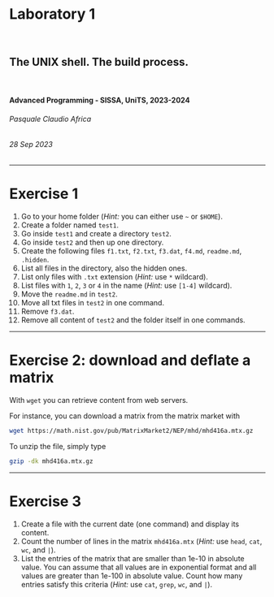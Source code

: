 <!--
title: Laboratory 1

_class: titlepage

paginate: true
_paginate: skip
-->

# Laboratory 1
<br>

## The UNIX shell. The build process.
<br>

#### Advanced Programming - SISSA, UniTS, 2023-2024

###### Pasquale Claudio Africa

###### 28 Sep 2023

---

# Exercise 1
1. Go to your home folder (*Hint:* you can either use `~` or `$HOME`).
2. Create a folder named `test1`.
3. Go inside `test1` and create a directory `test2`.
4. Go inside `test2` and then up one directory.
5. Create the following files `f1.txt`, `f2.txt`, `f3.dat`, `f4.md`, `readme.md`, `.hidden`.
6. List all files in the directory, also the hidden ones.
7. List only files with `.txt` extension (*Hint:* use `*` wildcard).
8. List files with `1`, `2`, `3` or `4` in the name (*Hint:* use `[1-4]` wildcard).
9. Move the `readme.md` in `test2`.
10. Move all txt files in `test2` in one command.
11. Remove `f3.dat`.
12. Remove all content of `test2` and the folder itself in one commands.

---

# Exercise 2: download and deflate a matrix

With `wget` you can retrieve content from web servers.

For instance, you can download a matrix from the matrix market with

```bash
wget https://math.nist.gov/pub/MatrixMarket2/NEP/mhd/mhd416a.mtx.gz
```

To unzip the file, simply type
```bash
gzip -dk mhd416a.mtx.gz
```

---

# Exercise 3
1. Create a file with the current date (one command) and display its content.
2. Count the number of lines in the matrix `mhd416a.mtx` (*Hint:* use `head`, `cat`, `wc`, and `|`).
3. List the entries of the matrix that are smaller than 1e-10 in absolute value. You can assume that all values are in exponential format and all values are greater than 1e-100 in absolute value. Count how many entries satisfy this criteria (*Hint:* use `cat`, `grep`, `wc`, and `|`).
